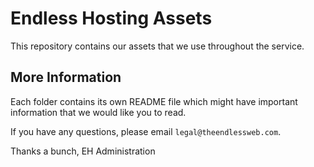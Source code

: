 # Endless Hosting Assets

This repository contains our assets that we use throughout the service.


## More Information
Each folder contains its own README file which might have important information that we would like you to read.

If you have any questions, please email `legal@theendlessweb.com`.

Thanks a bunch,
EH Administration

